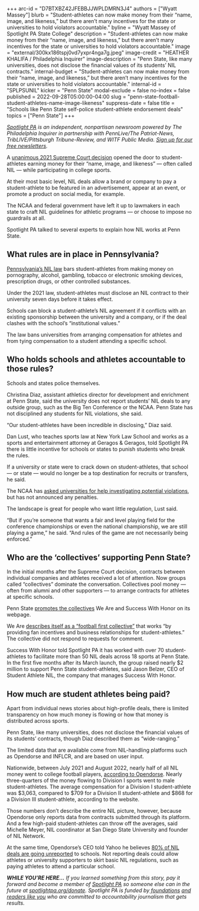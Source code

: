 +++
arc-id = "D7BTXBZ42JFEBBJJWPLDMRN3J4"
authors = ["Wyatt Massey"]
blurb = "Student-athletes can now make money from their “name, image, and likeness,” but there aren’t many incentives for the state or universities to hold violators accountable."
byline = "Wyatt Massey of Spotlight PA State College"
description = "Student-athletes can now make money from their “name, image, and likeness,” but there aren’t many incentives for the state or universities to hold violators accountable."
image = "external/300kx186tspj0vd7yxpr4nga7g.jpeg"
image-credit = "HEATHER KHALIFA / Philadelphia Inquirer"
image-description = "Penn State, like many universities, does not disclose the financial values of its students’ NIL contracts."
internal-budget = "Student-athletes can now make money from their “name, image, and likeness,” but there aren’t many incentives for the state or universities to hold violators accountable."
internal-id = "SPLPSUNIL"
kicker = "Penn State"
modal-exclude = false
no-index = false
published = 2022-09-28T05:00:00-04:00
slug = "penn-state-football-student-athletes-name-image-likeness"
suppress-date = false
title = "Schools like Penn State self-police student-athlete endorsement deals"
topics = ["Penn State"]
+++

<a href="https://www.spotlightpa.org/"><i>Spotlight PA</i></a><i> is an independent, nonpartisan newsroom powered by The Philadelphia Inquirer in partnership with PennLive/The Patriot-News, TribLIVE/Pittsburgh Tribune-Review, and WITF Public Media. </i><a href="https://www.spotlightpa.org/newsletters"><i>Sign up for our free newsletters</i></a><i>.</i>

A <a href="https://web.archive.org/20220903053810/https://www.supremecourt.gov/opinions/20pdf/20-512_gfbh.pdf">unanimous 2021 Supreme Court decision</a> opened the door to student-athletes earning money for their “name, image, and likeness” — often called NIL — while participating in college sports.

At their most basic level, NIL deals allow a brand or company to pay a student-athlete to be featured in an advertisement, appear at an event, or promote a product on social media, for example.

The NCAA and federal government have left it up to lawmakers in each state to craft NIL guidelines for athletic programs — or choose to impose no guardrails at all.

Spotlight PA talked to several experts to explain how NIL works at Penn State.

<script src="https://www.spotlightpa.org/embed.js" async></script><div data-spl-embed-version="1" data-spl-src="https://www.spotlightpa.org/embeds/newsletter/"></div>

## What rules are in place in Pennsylvania?

<a href="https://www.legis.state.pa.us/cfdocs/legis/li/uconsCheck.cfm?yr=2021&sessInd=0&act=26">Pennsylvania’s NIL law</a> bars student-athletes from making money on pornography, alcohol, gambling, tobacco or electronic smoking devices, prescription drugs, or other controlled substances.

Under the 2021 law, student-athletes must disclose an NIL contract to their university seven days before it takes effect.

Schools can block a student-athlete’s NIL agreement if it conflicts with an existing sponsorship between the university and a company, or if the deal clashes with the school’s “institutional values.”

The law bans universities from arranging compensation for athletes and from tying compensation to a student attending a specific school.

## Who holds schools and athletes accountable to those rules?

Schools and states police themselves.

Christina Diaz, assistant athletics director for development and enrichment at Penn State, said the university does not report students’ NIL deals to any outside group, such as the Big Ten Conference or the NCAA. Penn State has not disciplined any students for NIL violations, she said.

“Our student-athletes have been incredible in disclosing,” Diaz said.

Dan Lust, who teaches sports law at New York Law School and works as a sports and entertainment attorney at Geragos &amp; Geragos, told Spotlight PA there is little incentive for schools or states to punish students who break the rules.

If a university or state were to crack down on student-athletes, that school — or state — would no longer be a top destination for recruits or transfers, he said.

The NCAA has <a href="https://www.espn.com/espn/story/_/id/34420323/ncaa-asks-member-schools-help-nil-violation-investigations">asked universities for help investigating potential violations</a>, but has not announced any penalties.

The landscape is great for people who want little regulation, Lust said.

“But if you’re someone that wants a fair and level playing field for the conference championships or even the national championship, we are still playing a game,” he said. “And rules of the game are not necessarily being enforced.”

## Who are the ‘collectives’ supporting Penn State?

In the initial months after the Supreme Court decision, contracts between individual companies and athletes received a lot of attention. Now groups called “collectives” dominate the conversation. Collectives pool money — often from alumni and other supporters — to arrange contracts for athletes at specific schools.

Penn State <a href="https://web.archive.org/20220907005720/https://gopsusports.com/sports/2021/9/28/statement.aspx">promotes the collectives</a> We Are and Success With Honor on its webpage.

We Are <a href="https://web.archive.org/20220913154623/https://nittanycommonwealth.com/">describes itself as a “football first collective”</a> that works “by providing fan incentives and business relationships for student-athletes.” The collective did not respond to requests for comment.

Success With Honor told Spotlight PA it has worked with over 70 student-athletes to facilitate more than 50 NIL deals across 18 sports at Penn State. In the first five months after its March launch, the group raised nearly $2 million to support Penn State student-athletes, said Jason Belzer, CEO of Student Athlete NIL, the company that manages Success With Honor.

<script src="https://www.spotlightpa.org/embed.js" async></script><div data-spl-embed-version="1" data-spl-src="https://www.spotlightpa.org/embeds/donate/"></div>

## How much are student athletes being paid?

Apart from individual news stories about high-profile deals, there is limited transparency on how much money is flowing or how that money is distributed across sports.

Penn State, like many universities, does not disclose the financial values of its students’ contracts, though Diaz described them as “wide-ranging.”

The limited data that are available come from NIL-handling platforms such as Opendorse and INFLCR, and are based on user input.

Nationwide, between July 2021 and August 2022, nearly half of all NIL money went to college football players, <a href="https://biz.opendorse.com/nil-insights/">according to Opendorse</a>. Nearly three-quarters of the money flowing to Division I sports went to male student-athletes. The average compensation for a Division I student-athlete was $3,063, compared to $709 for a Division II student-athlete and $868 for a Division III student-athlete, according to the website.

Those numbers don’t describe the entire NIL picture, however, because Opendorse only reports data from contracts submitted through its platform. And a few high-paid student-athletes can throw off the averages, said Michelle Meyer, NIL coordinator at San Diego State University and founder of NIL Network.

At the same time, Opendorse’s CEO told Yahoo he believes <a href="https://www.yahoo.com/entertainment/nil-era-still-t-reliably-172003992.html?guccounter=1">80% of NIL deals are going unreported</a> to schools. Not reporting deals could allow athletes or university supporters to skirt basic NIL regulations, such as paying athletes to attend a particular school.

<i><b>WHILE YOU’RE HERE...</b></i><i> If you learned something from this story, pay it forward and become a member of </i><a href="https://www.spotlightpa.org/"><i>Spotlight PA</i></a><i> so someone else can in the future at </i><a href="https://www.spotlightpa.org/donate"><i>spotlightpa.org/donate</i></a><i>. Spotlight PA is funded by</i><a href="https://www.spotlightpa.org/support"><i> foundations</i></a><i> </i><a href="https://www.spotlightpa.org/support"><i>and readers like you</i></a><i> who are committed to accountability journalism that gets results.</i>
